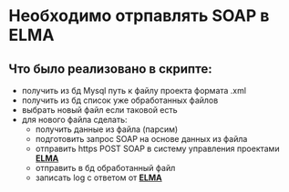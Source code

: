 # Необходимо отрпавлять SOAP в ELMA

## Что было реализовано в скрипте:

- получить из бд Mysql путь к файлу проекта формата .xml
- получить из бд список уже обработанных файлов
- выбрать новый файл если таковой есть
- для нового файла сделать: 
  - получить данные из файла (парсим)
  - подготовить запрос SOAP на основе данных из файла
  - отправить https POST SOAP в систему управления проектами **[ELMA](https://www.elma-bpm.ru/)**
  - отправить в бд обработанный файл
  - записать log c ответом от **[ELMA](https://www.elma-bpm.ru/)**
